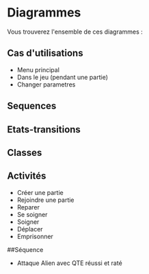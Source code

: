 # Diagrammes

Vous trouverez l'ensemble de ces diagrammes : 

## Cas d'utilisations
 - Menu principal
 - Dans le jeu (pendant une partie) 
 - Changer parametres
## Sequences

## Etats-transitions

## Classes

## Activités
 - Créer une partie
 - Rejoindre une partie
 - Reparer
 - Se soigner
 - Soigner
 - Déplacer
 - Emprisonner

##Séquence 
 - Attaque Alien avec QTE réussi et raté